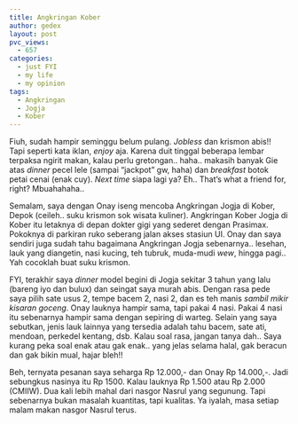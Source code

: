 ```yaml
---
title: Angkringan Kober
author: gedex
layout: post
pvc_views:
  - 657
categories:
  - just FYI
  - my life
  - my opinion
tags:
  - Angkringan
  - Jogja
  - Kober
---
```


Fiuh, sudah hampir seminggu belum pulang. *Jobless* dan krismon abis!! Tapi seperti kata iklan, *enjoy* aja. Karena duit tinggal beberapa lembar terpaksa ngirit makan, kalau perlu gretongan.. haha.. makasih banyak Gie atas *dinner* pecel lele (sampai “jackpot” gw, haha) dan *breakfast* botok petai cenai (enak cuy). *Next time* siapa lagi ya? Eh.. That’s what a friend for, right? Mbuahahaha..

Semalam, saya dengan Onay iseng mencoba Angkringan Jogja di Kober, Depok (ceileh.. suku krismon sok wisata kuliner). Angkringan Kober Jogja di Kober itu letaknya di depan dokter gigi yang sederet dengan Prasimax. Pokoknya di parkiran ruko seberang jalan akses stasiun UI. Onay dan saya sendiri juga sudah tahu bagaimana Angkringan Jogja sebenarnya.. lesehan, lauk yang diangetin, nasi kucing, teh tubruk, muda-mudi *wew*, hingga pagi.. Yah cocoklah buat suku krismon.

FYI, terakhir saya *dinner* model begini di Jogja sekitar 3 tahun yang lalu (bareng iyo dan bulux) dan seingat saya murah abis. Dengan rasa pede saya pilih sate usus 2, tempe bacem 2, nasi 2, dan es teh manis *sambil mikir kisaran goceng*. Onay lauknya hampir sama, tapi pakai 4 nasi. Pakai 4 nasi itu sebenarnya hampir sama dengan sepiring di warteg. Selain yang saya sebutkan, jenis lauk lainnya yang tersedia adalah tahu bacem, sate ati, mendoan, perkedel kentang, dsb.
Kalau soal rasa, jangan tanya dah.. Saya kurang peka soal enak atau gak enak.. yang jelas selama halal, gak beracun
dan gak bikin mual, hajar bleh!!

Beh, ternyata pesanan saya seharga Rp 12.000,- dan Onay Rp 14.000,-. Jadi sebungkus nasinya itu Rp 1500. Kalau lauknya Rp 1.500 atau Rp 2.000 (CMIIW). Dua kali lebih mahal dari nasgor Nasrul yang segunung. Tapi sebenarnya bukan masalah kuantitas, tapi kualitas. Ya iyalah, masa setiap malam makan nasgor Nasrul terus.
